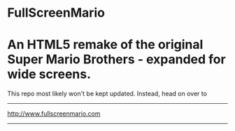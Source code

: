 FullScreenMario
===============

An HTML5 remake of the original Super Mario Brothers - expanded for wide screens.
=================================================================================


This repo most likely won't be kept updated. Instead, head on over to

****************************

http://www.fullscreenmario.com

****************************
